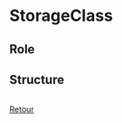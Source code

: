 # StorageClass
## Role

## Structure
```yaml

```

[Retour](https://obeyler.github.io/Formation-K8S/)
